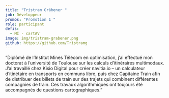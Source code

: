 ```yaml
---
title: "Tristram Gräbener "
job: Développeur
promos: "Promotion 1 "
role: participant
defis:
  - MI - cartAV
image: img/tristram-grabener.png
github: https://github.com/Tristramg
---
```

“Diplômé de l’Institut Mines Télécom en optimisation, j’ai effectué mon doctorat à l’université de Toulouse sur les calculs d’itinéraires multimodaux. J’ai travaillé chez Kisio Digital pour créer navitia.io – un calculateur d’itinétaire en transports en communs libre, puis chez Capitaine Train afin de distribuer des billets de train sur des trajets qui combinent différentes compagnies de train. Ces travaux algorithmiques ont toujours été accompagnés de questions cartographiques.”